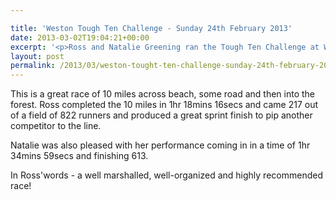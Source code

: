 ```yaml
---

title: 'Weston Tough Ten Challenge - Sunday 24th February 2013'
date: 2013-03-02T19:04:21+00:00
excerpt: '<p>Ross and Natalie Greening ran the Tough Ten Challenge at Weston-S-Mare last Sunday (24th Feb).</p>'
layout: post
permalink: /2013/03/weston-tought-ten-challenge-sunday-24th-february-2013/
---
```

This is a great race of 10 miles across beach, some road and then into the forest. Ross completed the 10 miles in 1hr 18mins 16secs and came 217 out of a field of 822 runners and produced a great sprint finish to pip another competitor to the line.

Natalie was also pleased with her performance coming in in a time of 1hr 34mins 59secs and finishing 613.

In Ross'words - a well marshalled, well-organized and highly recommended race!</p>
